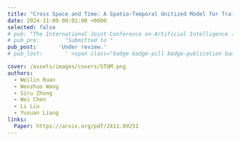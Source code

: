 ```yaml
---
title: "Cross Space and Time: A Spatio-Temporal Unitized Model for Traffic Flow Forecasting"
date: 2024-11-09 00:01:00 +0800
selected: false
# pub: "The International Joint Conference on Artificial Intelligence (IJCAI)"
# pub_pre:        "Submitted to "
pub_post:       'Under review.'
# pub_last:       ' <span class="badge badge-pill badge-publication badge-success">Spotlight</span>'

cover: /assets/images/covers/STUM.png
authors:
  - Weilin Ruan
  - Wenzhuo Wang
  - Siru Zhong
  - Wei Chen
  - Li Liu
  - Yuxuan Liang
links:
  Paper: https://arxiv.org/pdf/2411.09251
---
```

